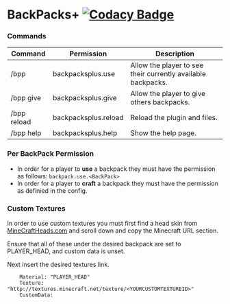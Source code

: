 # BackPacks+ [![Codacy Badge](https://app.codacy.com/project/badge/Grade/c5cc669592e64634a1e070ac2ba6a200)](https://www.codacy.com/manual/CoachLuck/BackPacksPlus?utm_source=github.com&amp;utm_medium=referral&amp;utm_content=CoachLuck/BackPacksPlus&amp;utm_campaign=Badge_Grade)

### Commands
| Command | Permission | Description |
|---|---|---|
|/bpp|backpacksplus.use|Allow the player to see their currently available backpacks.|
|/bpp give <BackPack> <Player> <Amount>|backpacksplus.give|Allow the player to give others backpacks.|
|/bpp reload|backpacksplus.reload|Reload the plugin and files.|
|/bpp help|backpacksplus.help|Show the help page.|

### Per BackPack Permission
- In order for a player to **use** a backpack they must have the permission as follows: `backpack.use.<BackPack>`
- In order for a player to **craft** a backpack they must have the permission as definied in the config.

### Custom Textures
In order to use custom textures you must first find a head skin from [MineCraftHeads.com](https://minecraft-heads.com/custom-heads/search?searchword=backpack) and scroll down and copy the Minecraft URL section.

Ensure that all of these under the desired backpack are set to PLAYER_HEAD, and custom data is unset.

Next insert the desired textures link.
```
    Material: "PLAYER_HEAD"
    Texture: "http://textures.minecraft.net/texture/<YOURCUSTOMTEXTUREID>"
    CustomData:
```
